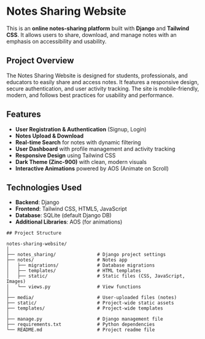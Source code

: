 # Notes Sharing Website

This is an **online notes-sharing platform** built with **Django** and **Tailwind CSS**. It allows users to share, download, and manage notes with an emphasis on accessibility and usability.

## Project Overview

The Notes Sharing Website is designed for students, professionals, and educators to easily share and access notes. It features a responsive design, secure authentication, and user activity tracking. The site is mobile-friendly, modern, and follows best practices for usability and performance.

## Features

- **User Registration & Authentication** (Signup, Login)
- **Notes Upload & Download**
- **Real-time Search** for notes with dynamic filtering
- **User Dashboard** with profile management and activity tracking
- **Responsive Design** using Tailwind CSS
- **Dark Theme (Zinc-900)** with clean, modern visuals
- **Interactive Animations** powered by AOS (Animate on Scroll)

## Technologies Used

- **Backend**: Django
- **Frontend**: Tailwind CSS, HTML5, JavaScript
- **Database**: SQLite (default Django DB)
- **Additional Libraries**: AOS (for animations)

```
## Project Structure

notes-sharing-website/
│
├── notes_sharing/               # Django project settings
├── notes/                       # Notes app
│   ├── migrations/              # Database migrations
│   ├── templates/               # HTML templates
│   ├── static/                  # Static files (CSS, JavaScript, Images)
│   └── views.py                 # View functions
│
├── media/                       # User-uploaded files (notes)
├── static/                      # Project-wide static assets
├── templates/                   # Project-wide templates
│
├── manage.py                    # Django management file
├── requirements.txt             # Python dependencies
└── README.md                    # Project readme file
```

